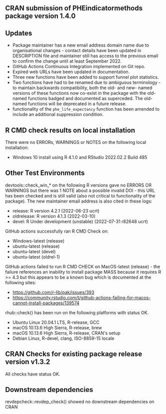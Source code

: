 ## CRAN submission of PHEindicatormethods package version 1.4.0


## Updates

* Package maintainer has a new email address domain name due to organisational changes - contact details have been updated in DESCRIPTION file and maintainer still has access to the previous email to confirm the change until at least September 2022.
* GitHub Actions Continuous Integration implemented on Git repo.
* Expired web URLs have been updated in documentation.
* Three new functions have been added to support funnel plot statistics.
* Two functions have had to be renamed due to ambiguous terminology - to maintain backwards compatibility, both the old- and new- named versions of these functions now co-exist in the package with the old-named functions badged and documented as superceded.  The old-named functions will be deprecated in a future release. 
* functionality of the `phe_life_expectancy` function has been amended to include an additional suppression condition.


## R CMD check results on local installation

There were no ERRORs, WARNINGS or NOTES on the following local installation:
* Windows 10 install using R 4.1.0 and RStudio 2022.02.2 Build 485


## Other Test Environments 

devtools::check_win_* on the following R versions gave no ERRORS OR WARNINGS but there was 1 NOTE about a possible invalid DOI - this URL has been checked and is still valid (also not critical to functionality of the package).  The new maintainer email address is also cited in these logs:  
* release:    R version 4.2.1 (2022-06-23 ucrt)  
* oldrelease: R version 4.1.3 (2022-03-10)  
* devel:      R Under development (unstable) (2022-07-31 r82648 ucrt)  

GitHub actions successfully ran R CMD Check on:  
* Windows-latest (release)
* ubuntu-latest (release)
* ubuntu-latest (devel)
* ubuntu-latest (oldrel-1) 

GitHub actions failed to run R CMD CHECK on MacOS-latest (release) - the failure references an inability to install package MASS because it requires R >= 4.3 but this appears to be a known bug which is documented at the following sites:
* https://github.com/r-lib/pak/issues/393  
* https://community.rstudio.com/t/github-actions-failing-for-macos-cannot-install-packages/139574

rhub::check() has been run on the following platforms with status OK.  
* Ubuntu Linux 20.04.1 LTS, R-release, GCC
* macOS 10.13.6 High Sierra, R-release, brew
* macOS 10.13.6 High Sierra, R-release, CRAN's setup
* Debian Linux, R-devel, clang, ISO-8859-15 locale


## CRAN Checks for existing package release version v1.3.2

All checks have status OK.


## Downstream dependencies

revdepcheck::revdep_check() showed no downstream dependencies on CRAN
